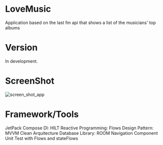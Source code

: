 # LoveMusic
Application based on the last fm api that shows a list of the musicians' top albums

# Version
In development. 

# ScreenShot
![screen_shot_app](https://github.com/user-attachments/assets/b5241980-7c96-42e0-8c9d-46bc9080a7e3)

# Framework/Tools
JetPack Compose
DI: HILT
Reactive Programming: Flows
Design Pattern: MVVM
Clean Arquitecture
Database Library: ROOM
Navigation Component
Unit Test with Flows and stateFlows
